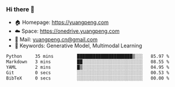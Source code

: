 ### Hi there 👋

- 🏠 Homepage: https://yuangpeng.com
- ☁️ Space: https://onedrive.yuangpeng.com
- 📧 Mail: yuangpeng.cn@gmail.com
- 🌅 Keywords: Generative Model, Multimodal Learning

<!--
**yuangpeng/yuangpeng** is a ✨ _special_ ✨ repository because its `README.md` (this file) appears on your GitHub profile.

Here are some ideas to get you started:

- 🔭 I’m currently working on ...
- 🌱 I’m currently learning ...
- 👯 I’m looking to collaborate on ...
- 🤔 I’m looking for help with ...
- 💬 Ask me about ...
- 📫 How to reach me: ...
- 😄 Pronouns: ...
- ⚡ Fun fact: ...
-->

<!--START_SECTION:waka-->

```txt
Python     35 mins         █████████████████████▒░░░   85.97 %
Markdown   3 mins          ██░░░░░░░░░░░░░░░░░░░░░░░   08.55 %
YAML       2 mins          █▒░░░░░░░░░░░░░░░░░░░░░░░   04.95 %
Git        0 secs          ░░░░░░░░░░░░░░░░░░░░░░░░░   00.53 %
BibTeX     0 secs          ░░░░░░░░░░░░░░░░░░░░░░░░░   00.00 %
```

<!--END_SECTION:waka-->
